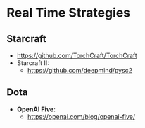 # Real Time Strategies

## Starcraft
- https://github.com/TorchCraft/TorchCraft
- Starcraft II:
	- https://github.com/deepmind/pysc2

## Dota
- **OpenAI Five**:
	- https://openai.com/blog/openai-five/
